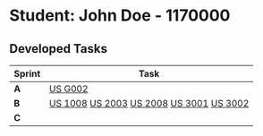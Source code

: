 # Student: John Doe - 1170000

## Developed Tasks

| Sprint | Task                                                                                                                                                            |
|--------|-----------------------------------------------------------------------------------------------------------------------------------------------------------------|
| **A**  | [US G002](../us_g002/readme.md)                                                                                                                                 |
| **B**  | [US 1008](../us_1001/readme.md) [US 2003](../us_2003/readme.md) [US 2008](../us_2008/readme.md) [US 3001](../us_3001/readme.md) [US 3002](../us_3002/readme.md) |
| **C**  |                                                                                                                                                                 |
